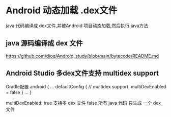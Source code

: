 # Android 动态加载 .dex文件

java 代码编译成 dex文件,并被Android 项目动态加载,然后执行 java方法

## java 源码编译成 dex 文件

https://github.com/dioq/Android_study/blob/main/bytecode/README.md

## Android Studio 多dex文件支持 multidex support

Gradle配置
android {
...
defaultConfig {
// multidex support.
multiDexEnabled = false
}
...
}

multiDexEnabled:
true 支持多 dex 文件
false 所有 java 代码 只生成 一个 dex 文件
